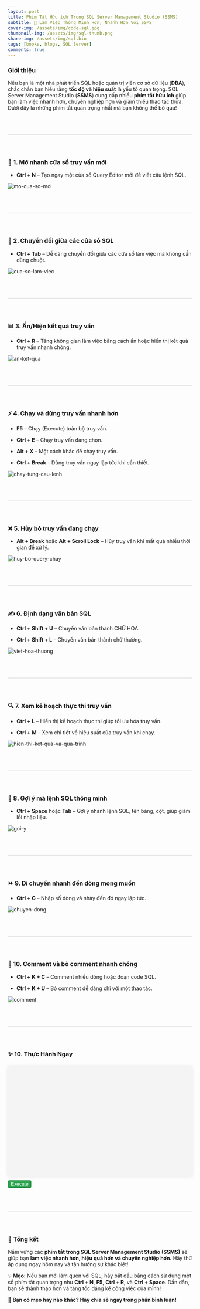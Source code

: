 ```yaml
---
layout: post
title: Phím Tắt Hữu ích Trong SQL Server Management Studio (SSMS)
subtitle: 🎯 Làm Việc Thông Minh Hơn, Nhanh Hơn Với SSMS
cover-img: /assets/img/code-sql.jpg
thumbnail-img: /assets/img/sql-thumb.png
share-img: /assets/img/sql.bin
tags: [books, blogs, SQL Server]
comments: true
---
```


### Giới thiệu
Nếu bạn là một nhà phát triển SQL hoặc quản trị viên cơ sở dữ liệu (**DBA**), chắc chắn bạn hiểu rằng **tốc độ và hiệu suất** là yếu tố quan trọng. SQL Server Management Studio (**SSMS**) cung cấp nhiều **phím tắt hữu ích** giúp bạn làm việc nhanh hơn, chuyên nghiệp hơn và giảm thiểu thao tác thừa. Dưới đây là những phím tắt quan trọng nhất mà bạn không thể bỏ qua!

<div style="border: 1px solid #e6e6e6; margin:64px 0"></div>

### 🚀 1. Mở nhanh cửa sổ truy vấn mới
* **Ctrl + N** – Tạo ngay một cửa sổ Query Editor mới để viết câu lệnh SQL.  

![mo-cua-so-moi](/assets/img/mo-cua-so-moi.gif)

<div style="border: 1px solid #e6e6e6; margin:64px 0"></div>

### 🔄 2. Chuyển đổi giữa các cửa sổ SQL
* **Ctrl + Tab** – Dễ dàng chuyển đổi giữa các cửa sổ làm việc mà không cần dùng chuột.

![cua-so-lam-viec](/assets/img/cua-so-lam-viec.gif)

<div style="border: 1px solid #e6e6e6; margin:64px 0"></div>

### 📊 3. Ẩn/Hiện kết quả truy vấn
* **Ctrl + R** – Tăng không gian làm việc bằng cách ẩn hoặc hiển thị kết quả truy vấn nhanh chóng.

![an-ket-qua](/assets/img/an-ket-qua.gif)

<div style="border: 1px solid #e6e6e6; margin:64px 0"></div>

### ⚡ 4. Chạy và dừng truy vấn nhanh hơn
* **F5** – Chạy (Execute) toàn bộ truy vấn.

* **Ctrl + E** – Chạy truy vấn đang chọn.

* **Alt + X** – Một cách khác để chạy truy vấn.

* **Ctrl + Break** – Dừng truy vấn ngay lập tức khi cần thiết.

![chay-tung-cau-lenh](/assets/img/chay-tung-cau-lenh.gif)

<div style="border: 1px solid #e6e6e6; margin:64px 0"></div>

### ❌ 5. Hủy bỏ truy vấn đang chạy
* **Alt + Break** hoặc **Alt + Scroll Lock** – Hủy truy vấn khi mất quá nhiều thời gian để xử lý.

![huy-bo-query-chay](/assets/img/huy-bo-query-chay.gif)

<div style="border: 1px solid #e6e6e6; margin:64px 0"></div>

### ✍️ 6. Định dạng văn bản SQL
* **Ctrl + Shift + U** – Chuyển văn bản thành CHỮ HOA.

* **Ctrl + Shift + L** – Chuyển văn bản thành chữ thường.

![viet-hoa-thuong](/assets/img/viet-hoa-thuong.gif)

<div style="border: 1px solid #e6e6e6; margin:64px 0"></div>

### 🔍 7. Xem kế hoạch thực thi truy vấn
* **Ctrl + L** – Hiển thị kế hoạch thực thi giúp tối ưu hóa truy vấn.

* **Ctrl + M** – Xem chi tiết về hiệu suất của truy vấn khi chạy.

![hien-thi-ket-qua-va-qua-trinh](/assets/img/hien-thi-ket-qua-va-qua-trinh.gif)

<div style="border: 1px solid #e6e6e6; margin:64px 0"></div>

### 🤖 8. Gợi ý mã lệnh SQL thông minh
* **Ctrl + Space** hoặc **Tab** – Gợi ý nhanh lệnh SQL, tên bảng, cột, giúp giảm lỗi nhập liệu.

![goi-y](/assets/img/goi-y.gif)

<div style="border: 1px solid #e6e6e6; margin:64px 0"></div>

### ⏩ 9. Di chuyển nhanh đến dòng mong muốn
* **Ctrl + G** – Nhập số dòng và nhảy đến đó ngay lập tức.

![chuyen-dong](/assets/img/chuyen-dong.gif)

<div style="border: 1px solid #e6e6e6; margin:64px 0"></div>

### 📝 10. Comment và bỏ comment nhanh chóng
* **Ctrl + K + C** – Comment nhiều dòng hoặc đoạn code SQL.

* **Ctrl + K + U** – Bỏ comment dễ dàng chỉ với một thao tác.

![comment](/assets/img/comment.gif)

<div style="border: 1px solid #e6e6e6; margin:64px 0"></div>

### ✨ 10. Thực Hành Ngay
<div id="editor" style="height: 300px; margin-top:24px; box-shadow: 0px 0px 10px 0px #00000019; background: #f4f4f4;"></div>
<button onclick="runSQL()" style="margin-top: 10px;background-color: #2ea44f;border-color: #1b1f2326; outline:none; box-shadow: 0 1px 0 #1b1f231a, inset 0 1px 0 #ffffff08; color: #fff; border-radius:4px;">Execute</button>
<pre id="sql-output" style="display: none; background: #f4f4f4; padding: 10px; margin-top: 10px;"></pre>

<script src="https://cdnjs.cloudflare.com/ajax/libs/monaco-editor/0.32.1/min/vs/loader.js"></script>
<script src="https://cdnjs.cloudflare.com/ajax/libs/sql.js/1.8.0/sql-wasm.js"></script>
<script>
require.config({ paths: { 'vs': 'https://cdnjs.cloudflare.com/ajax/libs/monaco-editor/0.32.1/min/vs' }});
require(['vs/editor/editor.main'], function() {
    window.editor = monaco.editor.create(document.getElementById('editor'), {
        value: "SELECT 'Hello, SQL!';",
        language: 'sql',
        theme: 'vs-light'
    });

    document.getElementById('editor').style.backgroundColor = '#f4f4f4';
});

async function runSQL() {
    const SQL = await initSqlJs({ locateFile: filename => `https://cdnjs.cloudflare.com/ajax/libs/sql.js/1.8.0/${filename}` });
    const db = new SQL.Database();
    const input = window.editor.getValue();
    let resultText = '';

    try {
        const result = db.exec(input);
        if (result.length > 0) {
            resultText += 'Kết quả:\n';
            result.forEach(queryResult => {
                const columns = queryResult.columns;
                const values = queryResult.values;
                resultText += 'Columns: ' + columns.join(', ') + '\n';
                values.forEach(row => {
                    resultText += row.join(', ') + '\n';
                });
            });
            document.getElementById("sql-output").style.display = "block";
        } else {
            document.getElementById("sql-output").style.display = "none";
        }
    } catch (e) {
        resultText = 'Lỗi: ' + e.message;
        document.getElementById("sql-output").style.display = "block";
    }

    document.getElementById("sql-output").innerText = resultText;
}
</script>

<div style="border: 1px solid #e6e6e6; margin:64px 0"></div>

### 🎯 Tổng kết
Nắm vững các **phím tắt trong SQL Server Management Studio (SSMS)** sẽ giúp bạn **làm việc nhanh hơn, hiệu quả hơn và chuyên nghiệp hơn.** Hãy thử áp dụng ngay hôm nay và tận hưởng sự khác biệt!

💡 **Mẹo:** Nếu bạn mới làm quen với SQL, hãy bắt đầu bằng cách sử dụng một số phím tắt quan trọng như **Ctrl + N**, **F5**, **Ctrl + R**, và **Ctrl + Space**. Dần dần, bạn sẽ thành thạo hơn và tăng tốc đáng kể công việc của mình!

🚀 **Bạn có mẹo hay nào khác? Hãy chia sẻ ngay trong phần bình luận!**


